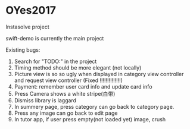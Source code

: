 # OYes2017
Instasolve project

swift-demo is currently the main project

Existing bugs:
1. Search for "TODO:" in the project
2. Timing method should be more elegant (not locally)
3. Picture view is so so ugly when displayed in category view controller and request view controller (Fixed !!!!!!!!!!!!!!)
4. Payment: remember user card info and update card info
5. Press Camera shows a white stripe(白带)
6. Dismiss library is laggard
7. In summery page, press category can go back to category page.
8. Press any image can go back to edit page
9. In tutor app, if user press empty(not loaded yet) image, crush
